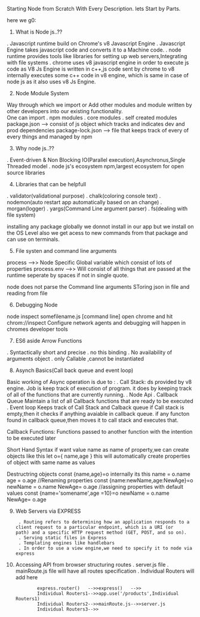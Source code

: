 Starting Node from Scratch With Every Description.
lets Start by Parts.


here we g0:

1) What is Node js..??

. Javascript runtime build on Chrome's v8 Javascript Engine
. Javascript Engine takes javascript code and converts it to a Machine code.
. node runtime provides tools like libraries for setting up web servers,Integrating with file systems
. chrome uses v8 javascript engine in order to execute js code as V8 Js Engine is written in c++,js code sent by chrome to v8           internally executes some c++ code in v8 engine, which is same in case of node js as it also uses v8 Js Engine.

2) Node Module System

Way through which we import or Add other modules and module written by other developers into our existing functionality.    
    One can import
        . npm modules
        . core modules
        . self created modules
package.json --> consist of js object which tracks and indicates dev and prod dependencies
package-lock.json --> file that keeps track of every of every things and managed by npm


3) Why node js..??

. Event-driven & Non Blocking IO(Parallel execution),Asynchronus,Single Threaded model
. node js's ecosystem npm,largest ecosystem for open source libraries

4) Libraries that can be helpfull

. validator(validational purpose)
. chalk(coloring console text)
. nodemon(auto restart app automatically based on an change)
. morgan(logger)
. yargs(Command Line argument parser)
. fs(dealing with file system)
 
 installing any package globally we donnot install in our app but we install on the OS Level also we get acess to new commands from that package and can use on terminals.

 5) File systen and command line arguments

process -->> Node Specific Global variable which consist of lots of properties
process.env -->> Will consist of all things that are passed at the runtime seperate by spaces if not in single quote.

node does not parse the Command line arguments 
SToring json in file and reading from file

6) Debugging Node

node inspect somefilename.js [command line]
open chrome and hit chrom://inspect
Configure network agents
and debugging will happen in chromes developer tools

7) ES6 aside Arrow Functions

. Syntactically short and precise
. no this binding
. No availability of arguments object 
. only Callable ,cannot be instantiated

8) Asynch Basics(Call back queue and event loop)


Basic working of Async operation is due to :
    . Call Stack: 
            ds provided by v8 engine.
            Job is keep track of execution of program.
            it does by keeping track of all of the functions that are currently running.
    . Node Api
    . Callback Queue
            Maintain a list of all Callback functions that are ready to be executed
    . Event loop
            Keeps track of Call Stack and Calback queue
            if Call stack is empty,then it checks if anything avaiable in callback queue.
            if any functon found in callback queue,then moves it to call stack and executes that. 

Callback Functions:
    Functions passed to another function with the intention to be executed later

Short Hand Syntax
        if want value name as name of property,we can create objects like this
        let o={
                name,age
        }
        this will automatically create properties of object with same name as values

Destructring objects
        const {name,age}=o
        internally its this
        name = o.name 
        age = o.age
        //Renaming properties
        const {name:newName,age:NewAge}=o
        newName = o.name 
        NewAge= o.age
        //assigning properties with default values
        const {name='somename',age =10}=o
        newName = o.name 
        NewAge= o.age

9) Web Servers via EXPRESS

        . Routing refers to determining how an application responds to a client request to a particular endpoint, which is a URI (or    path) and a specific HTTP request method (GET, POST, and so on).
        . Serving static files in Express
        . Templating engines like handlebars
        . In order to use a view engine,we need to specify it to node via express

10) Accessing API from browser
        structuring routes
                . server.js file
                . mainRoute.js file will have all routes specification
                . Individual Routers will add here

                express.router()   -->>express()   -->>
                Individual Routers1-->>app.use('/products',Individual Routers1)
                Individual Routers2-->>mainRoute.js-->>server.js
                Individual Routers3-->>